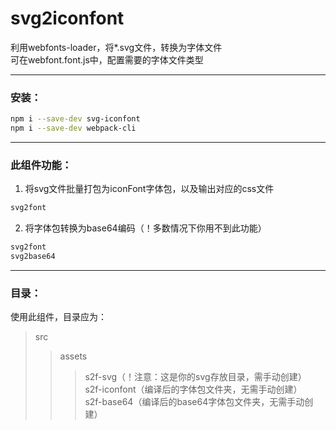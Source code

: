 # svg2iconfont

利用webfonts-loader，将*.svg文件，转换为字体文件  
可在webfont.font.js中，配置需要的字体文件类型  

***

### 安装：
```bash
npm i --save-dev svg-iconfont
npm i --save-dev webpack-cli
```

***

### 此组件功能：
 1. 将svg文件批量打包为iconFont字体包，以及输出对应的css文件
 ```bash
 svg2font
 ```
 2. 将字体包转换为base64编码（！多数情况下你用不到此功能）  
 ```bash
 svg2font
 svg2base64
 ``` 

***

### 目录：
使用此组件，目录应为：  
>src   
>>assets   
>>>s2f-svg（！注意：这是你的svg存放目录，需手动创建）   
>>>s2f-iconfont（编译后的字体包文件夹，无需手动创建）   
>>>s2f-base64（编译后的base64字体包文件夹，无需手动创建）    
 
